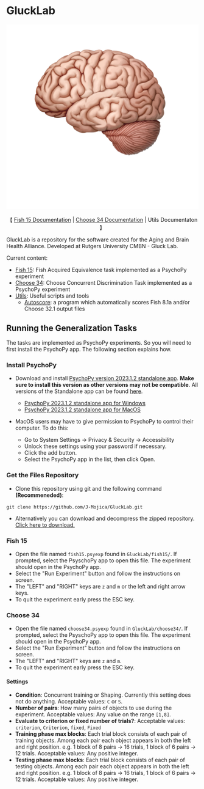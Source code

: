 # GluckLab


[![Rutgers-AgingAndBrainHealthAllianceLogo][RutgersBrainLogo]][RutgersBrainHealthWebsite]
<p align="center">
【 <a href="./documentation/fish15_documentation.md">Fish 15 Documentation</a> | <a href="./documentation/choose34_documentation.md">Choose 34 Documentation</a> | <a heref="./documentation/utils_documentation.md">Utils Documentaton </a>】
</p>

GluckLab is a repository for the software created for the Aging and Brain Health
Alliance. Developed at Rutgers University CMBN - Gluck Lab.

Current content:
- [Fish 15](./fish15/): Fish Acquired Equivalence task implemented as a PsychoPy experiment
- [Choose 34](./choose34/): Choose Concurrent Discrimination Task implemented as a PsychoPy experiment
- [Utils](./utils/): Useful scripts and tools
  - [Autoscore](./utils/autoscore): a program which automatically scores Fish 8.1a and/or Choose 32.1 output files

## Running the Generalization Tasks

The tasks are implemented as PsychoPy experiments. So you will need to 
first install the PsychoPy app. The following section explains how.

### Install PsychoPy

- Download and install [PsychoPy version 2023.1.2 standalone app][PyschoPy2023.1.2].
**Make sure to install this version as other versions may not be compatible**. 
All versions of the Standalone app can be found [here][PsychoPyReleases].
  - [PsychoPy 2023.1.2 standalone app for Windows][PyschoPy2023.1.2Windows]
  - [PsychoPy 2023.1.2 standalone app for MacOS][PyschoPy2023.1.2MacOS]
  
- MacOS users may have to give permission to PsychoPy to control their computer. To do this:
  - Go to System Settings -> Privacy & Security -> Accessibility
  - Unlock these settings using your password if necessary.
  - Click the add button.
  - Select the PsychoPy app in the list, then click Open.
  
### Get the Files Repository

- Clone this repository using git and the following command **(Recommeneded)**:

```text
git clone https://github.com/J-Mojica/GluckLab.git
```

- Alternatively you can download and decompress the zipped repository. [Click here to download.][GluckLabZippedRepo]

### Fish 15

- Open the file named `fish15.psyexp` found in `GluckLab/fish15/`. If prompted,
select the PsyschoPy app to open this file. The experiment should open
in the PsychoPy app. 
- Select the "Run Experiment" button and follow the instructions on screen.
- The "LEFT" and "RIGHT" keys are `z` and `m` or the left and right arrow keys.
- To quit the experiment early press the ESC key.

### Choose 34

- Open the file named `choose34.psyexp` found in `GluckLab/choose34/`. If prompted,
select the PsyschoPy app to open this file. The experiment should open
in the PsychoPy app.
- Select the "Run Experiment" button and follow the instructions on screen.
- The "LEFT" and "RIGHT" keys are `z` and `m`.
- To quit the experiment early press the ESC key.
#### Settings
- **Condition**: Concurrent training or Shaping. Currently this setting does not do anything. Acceptable values: `C` or `S`.
- **Number of pairs**: How many pairs of objects to use during the experiment. Acceptable values: Any value on the range `[1,8]`.
- **Evaluate to criterion or fixed number of trials?**: Acceptable values: `criterion`, `Criterion`, `fixed`, `Fixed`
- **Training phase max blocks**: Each trial block consists of each pair of training objects. Among each pair each object
appears in both the left and right position. e.g. 1 block of 8 pairs -> 16 trials, 1 block of 6 pairs -> 12 trials.
Acceptable values: Any positive integer.
- **Testing phase max blocks**: Each trial block consists of each pair of testing objects. Among each pair each object
appears in both the left and right position. e.g. 1 block of 8 pairs -> 16 trials, 1 block of 6 pairs -> 12 trials.
Acceptable values: Any positive integer.

[PsychoPyDownloadInstructions]: https://www.psychopy.org/download.html
[PsychoPyReleases]: https://github.com/psychopy/psychopy/releases
[PyschoPy2023.1.2]: https://github.com/psychopy/psychopy/releases/tag/2023.1.2
[PyschoPy2023.1.2Windows]: https://github.com/psychopy/psychopy/releases/download/2023.1.2/StandalonePsychoPy-2023.1.2-win64.exe
[PyschoPy2023.1.2MacOS]:[https://github.com/psychopy/psychopy/releases/download/2023.1.2/StandalonePsychoPy-2023.1.2-macOS.dmg]
[GluckLabZippedRepo]: https://github.com/J-Mojica/GluckLab/archive/refs/heads/main.zip
[RutgersBrainLogo]: ./imgs/Rutgers-AgingAndBrainHealthAllianceLogo.png
[RutgersBrainHealthWebsite]: https://brainhealth.rutgers.edu/
